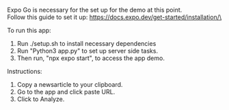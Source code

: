 Expo Go is necessary for the set up for the demo at this point.\
Follow this guide to set it up: https://docs.expo.dev/get-started/installation/\

To run this app:

1. Run ./setup.sh to install necessary dependencies
2. Run "Python3 app.py" to set up server side tasks.
3. Then run, "npx expo start", to access the app demo.

Instructions:
1. Copy a newsarticle to your clipboard.
2. Go to the app and click paste URL.
3. Click to Analyze.
